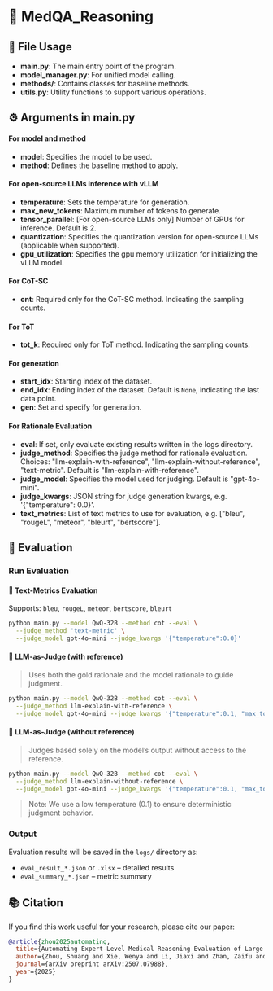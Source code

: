 # 🌟 MedQA_Reasoning

## 📂 File Usage
- **main.py**: The main entry point of the program.
- **model_manager.py**: For unified model calling.
- **methods/**: Contains classes for baseline methods.
- **utils.py**: Utility functions to support various operations.

## ⚙️ Arguments in main.py
#### For model and method
- **model**: Specifies the model to be used.
- **method**: Defines the baseline method to apply.
#### For open-source LLMs inference with vLLM
- **temperature**: Sets the temperature for generation.
- **max_new_tokens**: Maximum number of tokens to generate.
- **tensor_parallel**: [For open-source LLMs only] Number of GPUs for inference. Default is 2.
- **quantization**: Specifies the quantization version for open-source LLMs (applicable when supported).
- **gpu_utilization**: Specifies the gpu memory utilization for initializing the vLLM model.
#### For CoT-SC
- **cnt**: Required only for the CoT-SC method. Indicating the sampling counts.
#### For ToT
- **tot_k**: Required only for ToT method. Indicating the sampling counts.
#### For generation
- **start_idx**: Starting index of the dataset.
- **end_idx**: Ending index of the dataset. Default is `None`, indicating the last data point.
- **gen**: Set and specify for generation.
#### For Rationale Evaluation
- **eval**: If set, only evaluate existing results written in the logs directory.
- **judge_method**: Specifies the judge method for rationale evaluation. Choices: "llm-explain-with-reference", "llm-explain-without-reference", "text-metric". Default is "llm-explain-with-reference".
- **judge_model**: Specifies the model used for judging. Default is "gpt-4o-mini".
- **judge_kwargs**: JSON string for judge generation kwargs, e.g. '{"temperature": 0.0}'.
- **text_metrics**: List of text metrics to use for evaluation, e.g. ["bleu", "rougeL", "meteor", "bleurt", "bertscore"].


## 📝 Evaluation

### Run Evaluation

#### 🔹 Text-Metrics Evaluation

Supports: `bleu`, `rougeL`, `meteor`, `bertscore`, `bleurt`

```bash
python main.py --model QwQ-32B --method cot --eval \
  --judge_method 'text-metric' \
  --judge_model gpt-4o-mini --judge_kwargs '{"temperature":0.0}'
```

#### 🔹 LLM-as-Judge (with reference)
> Uses both the gold rationale and the model rationale to guide judgment.

```bash
python main.py --model QwQ-32B --method cot --eval \
  --judge_method llm-explain-with-reference \
  --judge_model gpt-4o-mini --judge_kwargs '{"temperature":0.1, "max_tokens": 4096}'
```

#### 🔹 LLM-as-Judge (without reference)
> Judges based solely on the model’s output without access to the reference.

```bash
python main.py --model QwQ-32B --method cot --eval \
  --judge_method llm-explain-without-reference \
  --judge_model gpt-4o-mini --judge_kwargs '{"temperature":0.1, "max_tokens": 4096}'
```
> Note: We use a low temperature (0.1) to ensure deterministic judgment behavior.
### Output

Evaluation results will be saved in the `logs/` directory as:

* `eval_result_*.json` or `.xlsx` – detailed results
* `eval_summary_*.json` – metric summary


## 📚 Citation
If you find this work useful for your research, please cite our paper:

```bibtex
@article{zhou2025automating,
  title={Automating Expert-Level Medical Reasoning Evaluation of Large Language Models},
  author={Zhou, Shuang and Xie, Wenya and Li, Jiaxi and Zhan, Zaifu and Song, Meijia and Yang, Han and Espinoza, Cheyenna and Welton, Lindsay and Mai, Xinnie and Jin, Yanwei and others},
  journal={arXiv preprint arXiv:2507.07988},
  year={2025}
}
```
